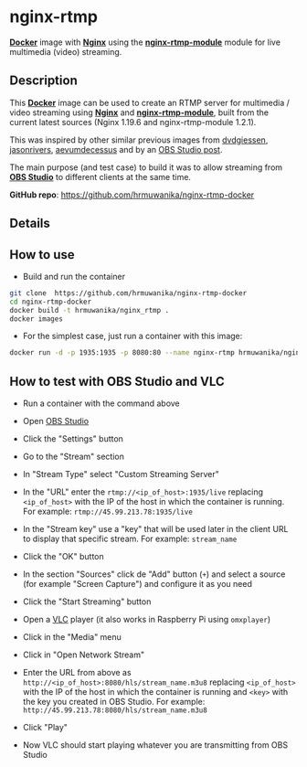 # nginx-rtmp

[**Docker**](https://www.docker.com/) image with [**Nginx**](http://nginx.org/en/) using the [**nginx-rtmp-module**](https://github.com/arut/nginx-rtmp-module) module for live multimedia (video) streaming.

## Description

This [**Docker**](https://www.docker.com/) image can be used to create an RTMP server for multimedia / video streaming using [**Nginx**](http://nginx.org/en/) and [**nginx-rtmp-module**](https://github.com/arut/nginx-rtmp-module), built from the current latest sources (Nginx 1.19.6 and nginx-rtmp-module 1.2.1).

This was inspired by other similar previous images from [dvdgiessen](https://hub.docker.com/r/dvdgiessen/nginx-rtmp-docker/), [jasonrivers](https://hub.docker.com/r/jasonrivers/nginx-rtmp/), [aevumdecessus](https://hub.docker.com/r/aevumdecessus/docker-nginx-rtmp/) and by an [OBS Studio post](https://obsproject.com/forum/resources/how-to-set-up-your-own-private-rtmp-server-using-nginx.50/).

The main purpose (and test case) to build it was to allow streaming from [**OBS Studio**](https://obsproject.com/) to different clients at the same time.

**GitHub repo**: <https://github.com/hrmuwanika/nginx-rtmp-docker>

## Details

## How to use
* Build and run the container 
 
 ```bash
 git clone  https://github.com/hrmuwanika/nginx-rtmp-docker
 cd nginx-rtmp-docker
 docker build -t hrmuwanika/nginx_rtmp .
 docker images
 ```
 
* For the simplest case, just run a container with this image:
 
```bash
docker run -d -p 1935:1935 -p 8080:80 --name nginx-rtmp hrmuwanika/nginx_rtmp
```

## How to test with OBS Studio and VLC

* Run a container with the command above


* Open [OBS Studio](https://obsproject.com/)
* Click the "Settings" button
* Go to the "Stream" section
* In "Stream Type" select "Custom Streaming Server"
* In the "URL" enter the `rtmp://<ip_of_host>:1935/live` replacing `<ip_of_host>` with the IP of the host in which the container is running. For example: `rtmp://45.99.213.78:1935/live`
* In the "Stream key" use a "key" that will be used later in the client URL to display that specific stream. For example: `stream_name`
* Click the "OK" button
* In the section "Sources" click de "Add" button (`+`) and select a source (for example "Screen Capture") and configure it as you need
* Click the "Start Streaming" button


* Open a [VLC](http://www.videolan.org/vlc/index.html) player (it also works in Raspberry Pi using `omxplayer`)
* Click in the "Media" menu
* Click in "Open Network Stream"
* Enter the URL from above as `http://<ip_of_host>:8080/hls/stream_name.m3u8` replacing `<ip_of_host>` with the IP of the host in which the container is running and `<key>` with the key you created in OBS Studio. For example: `http://45.99.213.78:8080/hls/stream_name.m3u8`
* Click "Play"
* Now VLC should start playing whatever you are transmitting from OBS Studio

